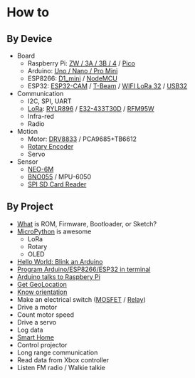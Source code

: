 # How to
## By Device
* Board
  * Raspberry Pi: [ZW / 3A / 3B / 4](Board/Raspberry_Pi) / [Pico](Board/Raspberry_Pi/Pico.md)
  * Arduino: [Uno / Nano / Pro Mini](Board/Arduino)
  * ESP8266: [D1_mini](Board/Espressif/ESP8266/D1_Mini) / [NodeMCU](Board/Espressif/ESP8266/NodeMCU)
  * ESP32: [ESP32-CAM](Board/Espressif/ESP32/ESP32S_Cam) / [T-Beam](Board/Espressif/ESP32/T-Beam) / [WIFI LoRa 32](Board/Espressif/ESP32/WIFI_LoRa_32) / [USB32](Board/Espressif/ESP32/USB32/)
* Communication
  * I2C, SPI, UART
  * [LoRa](Comm/LoRa): [RYLR896](Comm/LoRa/REYAX) / [E32-433T30D](Comm/LoRa/EByte) / [RFM95W](Comm/LoRa/Adafruit)
  * Infra-red
  * Radio
* Motion
  * Motor: [DRV8833](Motion/DRV8833.md) / PCA9685+TB6612
  * [Rotary Encoder](Motion/Rotary_Encoder)
  * Servo
* Sensor
  * [NEO-6M](Sensor/NEO-6M)
  * [BNO055](Sensor/BNO055) / MPU-6050
  * [SPI SD Card Reader](Sensor/SD_Card)

## By Project
* [What](Misc/MicroPython#add-micropython-to-esp32) is ROM, Firmware, Bootloader, or Sketch?
* [MicroPython](Misc/MicroPython) is awesome
  * LoRa
  * Rotary
  * OLED
* [Hello World: Blink an Arduino](Board/Arduino#get-started)
* [Program Arduino/ESP8266/ESP32 in terminal](Board/Arduino/Arduino_CLI.md)
* [Arduino talks to Raspbery Pi](Board/Arduino#talk-to-raspberry-pi)
* [Get GeoLocation](Sensor/NEO-6M)
* [Know orientation](Sensor/BNO055)
* Make an electrical switch ([MOSFET](Board/Espressif/ESP8266/D1_Mini/light_mosfet/) / [Relay](Board/Espressif/ESP8266/D1_Mini/hdmi_relay/))
* Drive a motor
* Count motor speed
* Drive a servo
* Log data
* [Smart Home](Board/Espressif/ESP8266/D1_Mini/smart_home)
* Control projector
* Long range communication
* Read data from Xbox controller
* Listen FM radio / Walkie talkie
